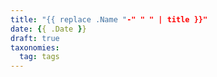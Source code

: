 ```yaml
---
title: "{{ replace .Name "-" " " | title }}"
date: {{ .Date }}
draft: true
taxonomies:
  tag: tags
---
```

